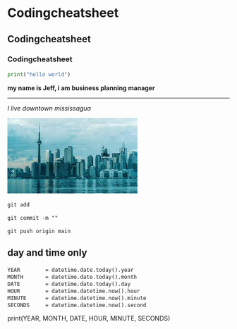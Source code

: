 # Codingcheatsheet
## Codingcheatsheet
### Codingcheatsheet
```python
print("hello world")
```
**my name is Jeff, i am business planning manager**

<hr />

*I live downtown mississagua*

![](https://github.com/bleachevil/Codingcheatsheet/blob/main/download.jpg?raw=true)


```git
git add
```
```git
git commit -m ""
```
```git
git push origin main
```

## day and time only
```
YEAR        = datetime.date.today().year
MONTH       = datetime.date.today().month
DATE        = datetime.date.today().day
HOUR        = datetime.datetime.now().hour
MINUTE      = datetime.datetime.now().minute
SECONDS     = datetime.datetime.now().second
```
print(YEAR, MONTH, DATE, HOUR, MINUTE, SECONDS)
